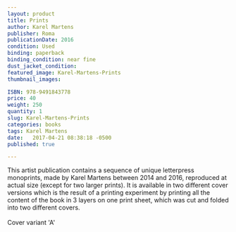 ```yaml
---
layout: product
title: Prints
author: Karel Martens
publisher: Roma
publicationDate: 2016
condition: Used
binding: paperback
binding_condition: near fine
dust_jacket_condition:
featured_image: Karel-Martens-Prints
thumbnail_images:

ISBN: 978-9491843778
price: 40
weight: 250
quantity: 1
slug: Karel-Martens-Prints
categories: books
tags: Karel Martens
date:   2017-04-21 08:38:18 -0500
published: true

---
```



This artist publication contains a sequence of unique letterpress monoprints, made by Karel Martens between 2014 and 2016, reproduced at actual size (except for two larger prints). It is available in two different cover versions which is the result of a printing experiment by printing all the content of the book in 3 layers on one print sheet, which was cut and folded into two different covers. 
<br>
<br>
Cover variant 'A'